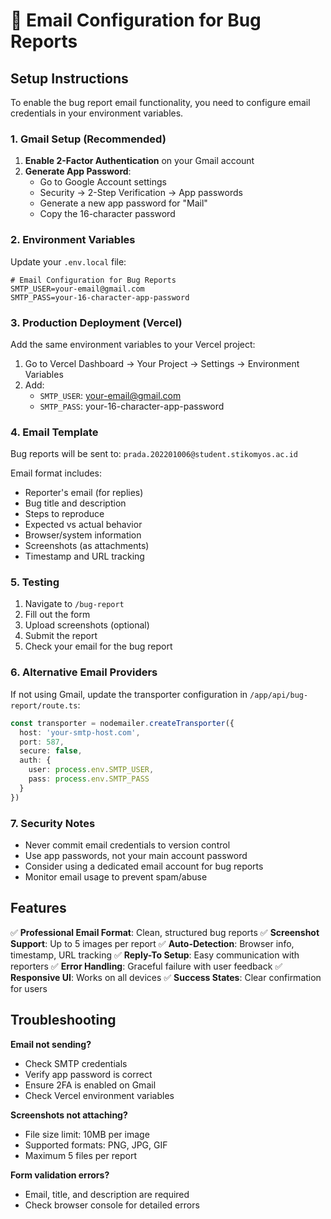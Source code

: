 # 📧 Email Configuration for Bug Reports

## Setup Instructions

To enable the bug report email functionality, you need to configure email credentials in your environment variables.

### 1. Gmail Setup (Recommended)

1. **Enable 2-Factor Authentication** on your Gmail account
2. **Generate App Password**:
   - Go to Google Account settings
   - Security → 2-Step Verification → App passwords
   - Generate a new app password for "Mail"
   - Copy the 16-character password

### 2. Environment Variables

Update your `.env.local` file:

```env
# Email Configuration for Bug Reports
SMTP_USER=your-email@gmail.com
SMTP_PASS=your-16-character-app-password
```

### 3. Production Deployment (Vercel)

Add the same environment variables to your Vercel project:

1. Go to Vercel Dashboard → Your Project → Settings → Environment Variables
2. Add:
   - `SMTP_USER`: your-email@gmail.com
   - `SMTP_PASS`: your-16-character-app-password

### 4. Email Template

Bug reports will be sent to: `prada.202201006@student.stikomyos.ac.id`

Email format includes:
- Reporter's email (for replies)
- Bug title and description
- Steps to reproduce
- Expected vs actual behavior
- Browser/system information
- Screenshots (as attachments)
- Timestamp and URL tracking

### 5. Testing

1. Navigate to `/bug-report`
2. Fill out the form
3. Upload screenshots (optional)
4. Submit the report
5. Check your email for the bug report

### 6. Alternative Email Providers

If not using Gmail, update the transporter configuration in `/app/api/bug-report/route.ts`:

```typescript
const transporter = nodemailer.createTransporter({
  host: 'your-smtp-host.com',
  port: 587,
  secure: false,
  auth: {
    user: process.env.SMTP_USER,
    pass: process.env.SMTP_PASS
  }
})
```

### 7. Security Notes

- Never commit email credentials to version control
- Use app passwords, not your main account password
- Consider using a dedicated email account for bug reports
- Monitor email usage to prevent spam/abuse

## Features

✅ **Professional Email Format**: Clean, structured bug reports
✅ **Screenshot Support**: Up to 5 images per report
✅ **Auto-Detection**: Browser info, timestamp, URL tracking
✅ **Reply-To Setup**: Easy communication with reporters
✅ **Error Handling**: Graceful failure with user feedback
✅ **Responsive UI**: Works on all devices
✅ **Success States**: Clear confirmation for users

## Troubleshooting

**Email not sending?**
- Check SMTP credentials
- Verify app password is correct
- Ensure 2FA is enabled on Gmail
- Check Vercel environment variables

**Screenshots not attaching?**
- File size limit: 10MB per image
- Supported formats: PNG, JPG, GIF
- Maximum 5 files per report

**Form validation errors?**
- Email, title, and description are required
- Check browser console for detailed errors
